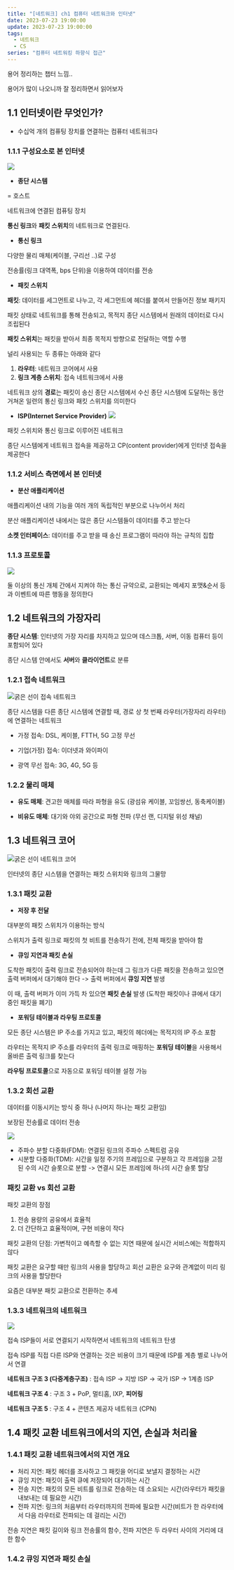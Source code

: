 ```yaml
---
title: "[네트워크] ch1 컴퓨터 네트워크와 인터넷"
date: 2023-07-23 19:00:00
update: 2023-07-23 19:00:00
tags:
  - 네트워크
  - CS
series: "컴퓨터 네트워킹 하향식 접근"
---
```


용어 정리하는 챕터 느낌.. 

용어가 많이 나오니까 잘 정리하면서 읽어보자

## 1.1 인터넷이란 무엇인가?
- 수십억 개의 컴퓨팅 장치를 연결하는 컴퓨터 네트워크다

### 1.1.1 구성요소로 본 인터넷

![](image.png)

-  **종단 시스템**

= 호스트

네트워크에 연결된 컴퓨팅 장치

**통신 링크**와 **패킷 스위치**의 네트워크로 연결된다.

- **통신 링크**

다양한 물리 매체(케이블, 구리선 ..)로 구성

전송률(링크 대역폭, bps 단위)을 이용하여 데이터를 전송 

- **패킷 스위치**

**패킷**: 데이터를 세그먼트로 나누고, 각 세그먼트에 헤더를 붙여서 만들어진 정보 패키지

패킷 상태로 네트워크를 통해 전송되고, 목적지 종단 시스템에서 원래의 데이터로 다시 조립된다

**패킷 스위치**는 패킷을 받아서 최종 목적지 방향으로 전달하는 역할 수행

널리 사용되는 두 종류는 아래와 같다
1. **라우터**: 네트워크 코어에서 사용
2. **링크 계층 스위치**: 접속 네트워크에서 사용 

네트워크 상의 **경로**는 패킷이 송신 종단 시스템에서 수신 종단 시스템에 도달하는 동안 거쳐온 일련의 통신 링크와 패킷 스위치를 의미한다

- **ISP(Internet Service Provider)**
![](image-2.png)

패킷 스위치와 통신 링크로 이루어진 네트워크

종단 시스템에게 네트워크 접속을 제공하고 CP(content provider)에게 인터넷 접속을 제공한다

### 1.1.2 서비스 측면에서 본 인터넷

- **분산 애플리케이션**

애플리케이션 내의 기능을 여러 개의 독립적인 부분으로 나누어서 처리

분산 애플리케이션 내에서는 많은 종단 시스템들이 데이터를 주고 받는다

**소켓 인터페이스**: 데이터를 주고 받을 때 송신 프로그램이 따라야 하는 규칙의 집합

### 1.1.3 프로토콜

![](image-3.png)

둘 이상의 통신 개체 간에서 지켜야 하는 통신 규약으로, 교환되는 메세지 포맷&순서 등과 이벤트에 따른 행동을 정의한다

## 1.2 네트워크의 가장자리

**종단 시스템**: 인터넷의 가장 자리를 차지하고 있으며 데스크톱, 서버, 이동 컴퓨터 등이 포함되어 있다

종단 시스템 안에서도 **서버**와 **클라이언트**로 분류

### 1.2.1 접속 네트워크

![굵은 선이 접속 네트워크](image-4.png)

종단 시스템을 다른 종단 시스템에 연결할 때, 경로 상 첫 번째 라우터(가장자리 라우터)에 연결하는 네트워크

- 가정 접속: DSL, 케이블, FTTH, 5G 고정 무선

- 기업(가정) 접속: 이더넷과 와이파이

- 광역 무선 접속: 3G, 4G, 5G 등

### 1.2.2 물리 매체

- **유도 매체**: 견고한 매체를 따라 파형을 유도 (광섬유 케이블, 꼬임쌍선, 동축케이블)

- **비유도 매체**: 대기와 야외 공간으로 파형 전파 (무선 랜, 디지털 위성 채널)

## 1.3 네트워크 코어

![굵은 선이 네트워크 코어](image-5.png)

인터넷의 종단 시스템을 연결하는 패킷 스위치와 링크의 그물망

### 1.3.1 패킷 교환

- **저장 후 전달**

대부분의 패킷 스위치가 이용하는 방식

스위치가 출력 링크로 패킷의 첫 비트를 전송하기 전에, 전체 패킷을 받아야 함

- **큐잉 지연과 패킷 손실**

도착한 패킷이 출력 링크로 전송되어야 하는데 그 링크가 다른 패킷을 전송하고 있으면 출력 버퍼에서 대기해야 한다 -> 출력 버퍼에서 **큐잉 지연** 발생

이 때, 출력 버퍼가 이미 가득 차 있으면 **패킷 손실** 발생 (도착한 패킷이나 큐에서 대기 중인 패킷을 폐기)

- **포워딩 테이블과 라우팅 프로토콜**

모든 종단 시스템은 IP 주소를 가지고 있고, 패킷의 헤더에는 목적지의 IP 주소 포함

라우터는 목적지 IP 주소를 라우터의 출력 링크로 매핑하는 **포워딩 테이블**을 사용해서 올바른 출력 링크를 찾는다

**라우팅 프로토콜**으로 자동으로 포워딩 테이블 설정 가능

### 1.3.2 회선 교환

데이터를 이동시키는 방식 중 하나 (나머지 하나는 패킷 교환임)

보장된 전송률로 데이터 전송

![](image-6.png)

- 주파수 분할 다중화(FDM): 연결된 링크의 주파수 스펙트럼 공유
- 시분할 다중화(TDM): 시간을 일정 주기의 프레임으로 구분하고 각 프레임을 고정된 수의 시간 슬롯으로 분할 -> 연결시 모든 프레임에 하나의 시간 슬롯 할당

### 패킷 교환 vs 회선 교환

패킷 교환의 장점

1. 전송 용량의 공유에서 효율적
2. 더 간단하고 효율적이며, 구현 비용이 작다

패킷 교환의 단점: 가변적이고 예측할 수 없는 지연 때문에 실시간 서비스에는 적합하지 않다

패킷 교환은 요구할 때만 링크의 사용을 할당하고 회선 교환은 요구와 관계없이 미리 링크의 사용을 할당한다

요즘은 대부분 패킷 교환으로 전환하는 추세

### 1.3.3 네트워크의 네트워크

![](image-7.png)

접속 ISP들이 서로 연결되기 시작하면서 네트워크의 네트워크 탄생

접속 ISP를 직접 다른 ISP와 연결하는 것은 비용이 크기 때문에 ISP를 계층 별로 나누어서 연결

**네트워크 구조 3 (다중계층구조)** : 접속 ISP -> 지방 ISP -> 국가 ISP -> 1계층 ISP

**네트워크 구조 4** : 구조 3 + PoP, 멀티홈, IXP, **피어링**

**네트워크 구조 5** : 구조 4 + 콘텐츠 제공자 네트워크 (CPN)

## 1.4 패킷 교환 네트워크에서의 지연, 손실과 처리율

### 1.4.1 패킷 교환 네트워크에서의 지연 개요

- 처리 지연: 패킷 헤더를 조사하고 그 패킷을 어디로 보낼지 결정하는 시간
- 큐잉 지연: 패킷이 출력 큐에 저장되어 대기하는 시간
- 전송 지연: 패킷의 모든 비트를 링크로 전송하는 데 소요되는 시간(라우터가 패킷을 내보내는 데 필요한 시간)
- 전파 지연: 링크의 처음부터 라우터까지의 전파에 필요한 시간(비트가 한 라우터에서 다음 라우터로 전파되는 데 걸리는 시간)

전송 지연은 패킷 길이와 링크 전송률의 함수, 전파 지연은 두 라우터 사이의 거리에 대한 함수

### 1.4.2 큐잉 지연과 패킷 손실













